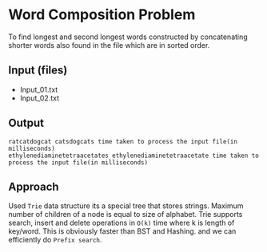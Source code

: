 # Word Composition Problem

To find longest and second longest words constructed by concatenating shorter words also found in the file which are in sorted order.

## Input (files)

- Input_01.txt
- Input_02.txt

## Output

```
ratcatdogcat catsdogcats time taken to process the input file(in milliseconds)
ethylenediaminetetraacetates ethylenediaminetetraacetate time taken to process the input file(in milliseconds)
```

## Approach

Used `Trie` data structure its a special tree that stores strings. Maximum number of children of a node is equal to size of alphabet. Trie supports search, insert and delete operations in `O(k)` time where k is length of key/word. This is obviously faster than BST and Hashing. and we can efficiently do `Prefix search`.

